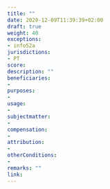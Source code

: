 ```yaml
---
title: ""
date: 2020-12-09T11:39:39+02:00 
draft: true
weight: 40
exceptions:
- info52a
jurisdictions:
- PT
score: 
description: "" 
beneficiaries:
- 
purposes: 
- 
usage:
- 
subjectmatter:
- 
compensation:
-
attribution: 
-
otherConditions: 
- 
remarks: ""
link: 
---
```



